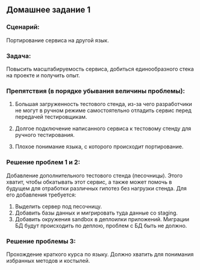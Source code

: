 ## Домашнее задание 1

### Сценарий: 
Портирование сервиса на другой язык.

### Задача: 
Повысить масштабируемость сервиса, добиться единообразного стека на проекте и получить опыт.

### Препятствия (в порядке убывания величины проблемы):

1) Большая загруженность тестового стенда, из-за чего разработчики не могут в ручном режиме самостоятельно отладить сервис перед передачей тестировщикам.

2) Долгое подключение написанного сервиса к тестовому стенду для ручного тестирования.

3) Плохое понимание языка, с которого происходит портирование.

### Решение проблем 1 и 2:
Добавление дополнительного тестового стенда (песочницы). Этого хватит, чтобы обкатывать этот сервис, а также может помочь в будущем для отработки различных гипотез без нагрузки стенда. Для его добавления требуется:

1) Выделить сервер под песочницу.
2) Добавить базы данных и мигрировать туда данные со staging.
3) Добавить окружения sandbox в деплоилки приложений. Миграции БД будут происходить по деплою, проблем с БД быть не должно.

### Решение проблемы 3:
Прохождение краткого курса по языку. Должно хватить для понимания избранных методов и костылей.